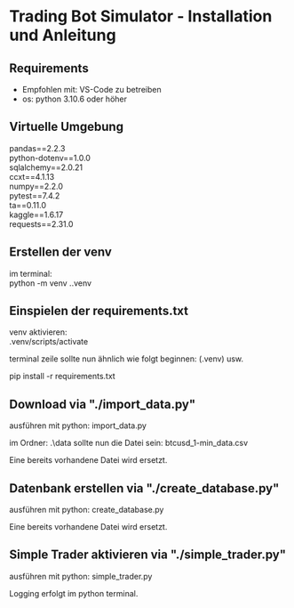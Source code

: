 # Trading Bot Simulator - Installation und Anleitung

## Requirements
* Empfohlen mit: VS-Code zu betreiben  
* os: python 3.10.6 oder höher  

## Virtuelle Umgebung

pandas==2.2.3  
python-dotenv==1.0.0  
sqlalchemy==2.0.21  
ccxt==4.1.13  
numpy==2.2.0  
pytest==7.4.2  
ta==0.11.0  
kaggle==1.6.17  
requests==2.31.0  

## Erstellen der venv
im terminal:  
python -m venv .\.venv


## Einspielen der requirements.txt

venv aktivieren:  
.venv/scripts/activate   


terminal zeile sollte nun ähnlich wie folgt beginnen: (.venv) usw.


pip install -r requirements.txt  

## Download via "./import_data.py"

ausführen mit python: import_data.py


im Ordner: .\data sollte nun die Datei sein: btcusd_1-min_data.csv 


Eine bereits vorhandene Datei wird ersetzt.

## Datenbank erstellen via  "./create_database.py"

ausführen mit python: create_database.py


Eine bereits vorhandene Datei wird ersetzt.

## Simple Trader aktivieren via  "./simple_trader.py"
ausführen mit python: simple_trader.py

Logging erfolgt im python terminal.
